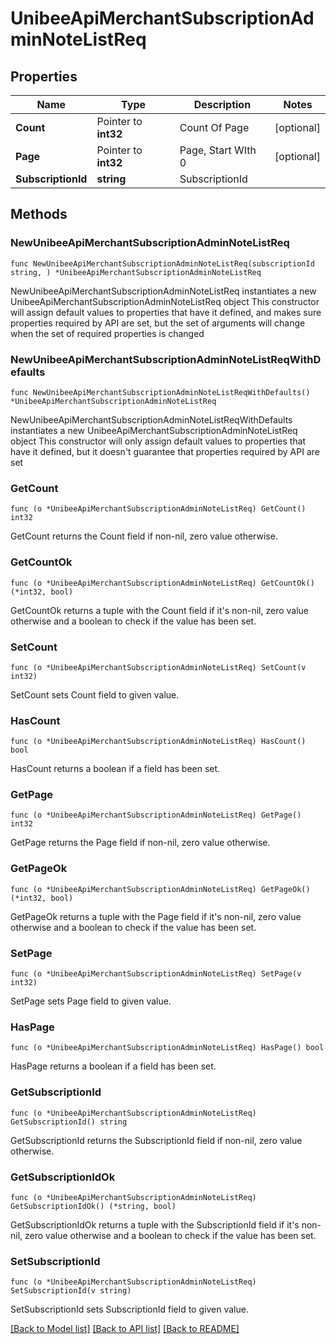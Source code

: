 # UnibeeApiMerchantSubscriptionAdminNoteListReq

## Properties

Name | Type | Description | Notes
------------ | ------------- | ------------- | -------------
**Count** | Pointer to **int32** | Count Of Page | [optional] 
**Page** | Pointer to **int32** | Page, Start WIth 0 | [optional] 
**SubscriptionId** | **string** | SubscriptionId | 

## Methods

### NewUnibeeApiMerchantSubscriptionAdminNoteListReq

`func NewUnibeeApiMerchantSubscriptionAdminNoteListReq(subscriptionId string, ) *UnibeeApiMerchantSubscriptionAdminNoteListReq`

NewUnibeeApiMerchantSubscriptionAdminNoteListReq instantiates a new UnibeeApiMerchantSubscriptionAdminNoteListReq object
This constructor will assign default values to properties that have it defined,
and makes sure properties required by API are set, but the set of arguments
will change when the set of required properties is changed

### NewUnibeeApiMerchantSubscriptionAdminNoteListReqWithDefaults

`func NewUnibeeApiMerchantSubscriptionAdminNoteListReqWithDefaults() *UnibeeApiMerchantSubscriptionAdminNoteListReq`

NewUnibeeApiMerchantSubscriptionAdminNoteListReqWithDefaults instantiates a new UnibeeApiMerchantSubscriptionAdminNoteListReq object
This constructor will only assign default values to properties that have it defined,
but it doesn't guarantee that properties required by API are set

### GetCount

`func (o *UnibeeApiMerchantSubscriptionAdminNoteListReq) GetCount() int32`

GetCount returns the Count field if non-nil, zero value otherwise.

### GetCountOk

`func (o *UnibeeApiMerchantSubscriptionAdminNoteListReq) GetCountOk() (*int32, bool)`

GetCountOk returns a tuple with the Count field if it's non-nil, zero value otherwise
and a boolean to check if the value has been set.

### SetCount

`func (o *UnibeeApiMerchantSubscriptionAdminNoteListReq) SetCount(v int32)`

SetCount sets Count field to given value.

### HasCount

`func (o *UnibeeApiMerchantSubscriptionAdminNoteListReq) HasCount() bool`

HasCount returns a boolean if a field has been set.

### GetPage

`func (o *UnibeeApiMerchantSubscriptionAdminNoteListReq) GetPage() int32`

GetPage returns the Page field if non-nil, zero value otherwise.

### GetPageOk

`func (o *UnibeeApiMerchantSubscriptionAdminNoteListReq) GetPageOk() (*int32, bool)`

GetPageOk returns a tuple with the Page field if it's non-nil, zero value otherwise
and a boolean to check if the value has been set.

### SetPage

`func (o *UnibeeApiMerchantSubscriptionAdminNoteListReq) SetPage(v int32)`

SetPage sets Page field to given value.

### HasPage

`func (o *UnibeeApiMerchantSubscriptionAdminNoteListReq) HasPage() bool`

HasPage returns a boolean if a field has been set.

### GetSubscriptionId

`func (o *UnibeeApiMerchantSubscriptionAdminNoteListReq) GetSubscriptionId() string`

GetSubscriptionId returns the SubscriptionId field if non-nil, zero value otherwise.

### GetSubscriptionIdOk

`func (o *UnibeeApiMerchantSubscriptionAdminNoteListReq) GetSubscriptionIdOk() (*string, bool)`

GetSubscriptionIdOk returns a tuple with the SubscriptionId field if it's non-nil, zero value otherwise
and a boolean to check if the value has been set.

### SetSubscriptionId

`func (o *UnibeeApiMerchantSubscriptionAdminNoteListReq) SetSubscriptionId(v string)`

SetSubscriptionId sets SubscriptionId field to given value.



[[Back to Model list]](../README.md#documentation-for-models) [[Back to API list]](../README.md#documentation-for-api-endpoints) [[Back to README]](../README.md)


